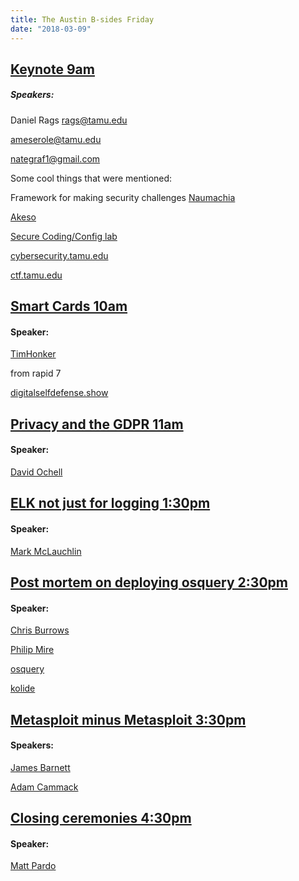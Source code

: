 ```yaml
---
title: The Austin B-sides Friday
date: "2018-03-09"
---
```


## [Keynote 9am](http://sched.co/DuGk)

##### Speakers:

Daniel Rags
rags@tamu.edu

ameserole@tamu.edu

nategraf1@gmail.com

Some cool things that were mentioned:

Framework for making security challenges
[Naumachia](https://github.com/nategraf/Naumachia)

[Akeso](https://github.com/ameserole/Akeso)

[Secure Coding/Config lab](https://github.com/ameserole/Akeso)

[cybersecurity.tamu.edu](https://cybersecurity.tamu.edu)

[ctf.tamu.edu](https://ctf.tamu.edu)

## [Smart Cards 10am](http://sched.co/DuGH)

#### Speaker:

[TimHonker](https://twitter.com/TimHonker)

from rapid 7

[digitalselfdefense.show](https://digitalselfdefense.show)

## [Privacy and the GDPR 11am](http://sched.co/DuG8)

#### Speaker:

[David Ochell](https://bsidesaustin2018.sched.com/speaker/david_ochel.1xs47uxv?iframe=yes&w=100%&sidebar=no&bg=no)

## [ELK not just for logging 1:30pm](http://sched.co/DuGC)

#### Speaker:

[Mark McLauchlin](https://bsidesaustin2018.sched.com/speaker/mark_mclauchlin.1xs47uxz?iframe=yes&w=100%&sidebar=no&bg=no)

## [Post mortem on deploying osquery 2:30pm](http://sched.co/DuFx)

#### Speaker:

[Chris Burrows](https://bsidesaustin2018.sched.com/speaker/christian_burrows.1xs47utk?iframe=yes&w=100%&sidebar=no&bg=no)

[Philip Mire](https://bsidesaustin2018.sched.com/speaker/philip_mire.1xs47uuo?iframe=yes&w=100%&sidebar=no&bg=no)

[osquery](https://osquery.io/)

[kolide](https://www.kolide.co/)

## [Metasploit minus Metasploit 3:30pm](http://sched.co/DuGL)

#### Speakers:

[James Barnett](https://bsidesaustin2018.sched.com/speaker/james_barnett.1xs47uwi?iframe=yes&w=100%&sidebar=no&bg=no)

[Adam Cammack](https://bsidesaustin2018.sched.com/speaker/adam_cammack.1xs47ux1?iframe=yes&w=100%&sidebar=no&bg=no)

## [Closing ceremonies 4:30pm](http://sched.co/Dy3u)

#### Speaker:
[Matt Pardo](https://bsidesaustin2018.sched.com/speaker/matt_pardo.1wvk2wzt?iframe=yes&w=100%&sidebar=no&bg=no)
